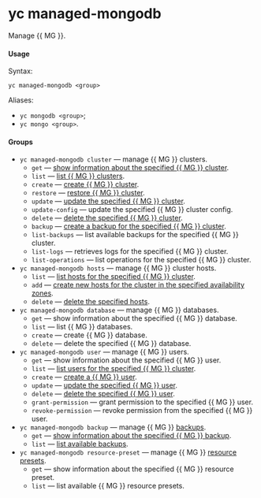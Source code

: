 # yc managed-mongodb

Manage {{ MG }}.

#### Usage

Syntax:

`yc managed-mongodb <group>`

Aliases:

- `yc mongodb <group>`;
- `yc mongo <group>`.

#### Groups

- `yc managed-mongodb cluster` — manage {{ MG }} clusters.
    - `get` — [show information about the specified {{ MG }} cluster](../../../managed-mongodb/operations/cluster-list.md#get-cluster).
    - `list` — [list {{ MG }} clusters](../../../managed-mongodb/operations/cluster-list.md#list-clusters).
    - `create` — [create {{ MG }} cluster](../../../managed-mongodb/operations/cluster-create.md).
    - `restore` — [restore {{ MG }} cluster](../../../managed-mongodb/operations/cluster-backups.md#restore).
    - `update` — [update the specified {{ MG }} cluster](../../../managed-mongodb/operations/update.md).
    - `update-config` — update the specified {{ MG }} cluster config.
    - `delete` — [delete the specified {{ MG }} cluster](../../../managed-mongodb/operations/cluster-delete.md).
    - `backup` — [create a backup for the specified {{ MG }} cluster](../../../managed-mongodb/operations/cluster-backups.md#create-backup).
    - `list-backups` — list available backups for the specified {{ MG }} cluster.
    - `list-logs` — retrieves logs for the specified {{ MG }} cluster.
    - `list-operations` — list operations for the specified {{ MG }} cluster.
- `yc managed-mongodb hosts` — manage {{ MG }} cluster hosts.
    - `list` — [list hosts for the specified {{ MG }} cluster](../../../managed-mongodb/operations/hosts.md#list-hosts).
    - `add` — [create new hosts for the cluster in the specified availability zones](../../../managed-mongodb/operations/hosts.md#add-host).
    - `delete` — [delete the specified hosts](../../../managed-mongodb/operations/hosts.md#remove-host).
- `yc managed-mongodb database` — manage {{ MG }} databases.
    - `get` — show information about the specified {{ MG }} database.
    - `list` — list {{ MG }} databases.
    - `create` — create {{ MG }} database.
    - `delete` — delete the specified {{ MG }} database.
- `yc managed-mongodb user` — manage {{ MG }} users.
    - `get` — show information about the specified {{ MG }} user.
    - `list` — [list users for the specified {{ MG }} cluster](../../../managed-mongodb/operations/cluster-users.md#list-users).
    - `create` — [create a {{ MG }} user](../../../managed-mongodb/operations/cluster-users.md#adduser).
    - `update` — [update the specified {{ MG }} user](../../../managed-mongodb/operations/cluster-users.md#updateuser).
    - `delete` — [delete the specified {{ MG }} user](../../../managed-mongodb/operations/cluster-users.md#removeuser).
    - `grant-permission` — grant permission to the specified {{ MG }} user.
    - `revoke-permission` — revoke permission from the specified {{ MG }} user.
- `yc managed-mongodb backup` — manage {{ MG }} [backups](../../../managed-mongodb/concepts/backup.md).
    - `get` — [show information about the specified {{ MG }} backup](../../../managed-mongodb/operations/cluster-backups.md#get-backup).
    - `list` — [list available backups](../../../managed-mongodb/operations/cluster-backups.md#list-backups).
- `yc managed-mongodb resource-preset` — manage {{ MG }} [resource presets](../../../managed-mongodb/concepts/instance-types.md).
    - `get` — show information about the specified {{ MG }} resource preset.
    - `list` — list available {{ MG }} resource presets.
